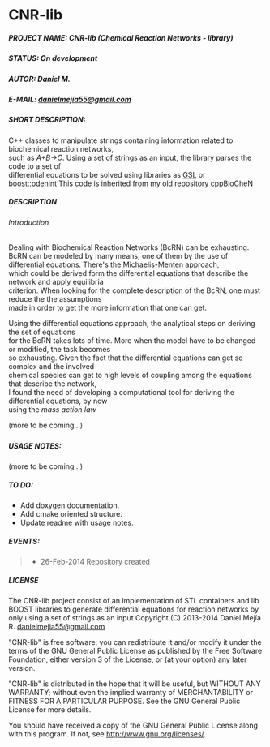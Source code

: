 CNR-lib
=======

##### PROJECT NAME:	CNR-lib (Chemical Reaction Networks - library)  
##### STATUS:		On development    
##### AUTOR:		Daniel M.
##### E-MAIL:		[danielmejia55@gmail.com](mailto:danielmejia55@gmail.com)  
##### SHORT DESCRIPTION:  
C++ classes to manipulate strings containing information related to biochemical reaction networks,  
such as _A+B->C_. Using a set of strings as an input, the library parses the code to a set of  
differential equations to be solved using libraries as [GSL](http://www.gnu.org/software/gsl/) or  
[boost::odenint](http://www.boost.org/doc/libs/1_55_0b1/libs/numeric/odeint/doc/html/index.html) 
This code is inherited from my old repository cppBioCheN

##### DESCRIPTION   
###### Introduction   
Dealing with Biochemical Reaction Networks (BcRN) can be exhausting. BcRN can be modeled by many 
means, one of them by the use of differential equations. There's the Michaelis-Menten approach,  
which could be derived form the differential equations that describe the network and apply equilibria   
criterion. When looking for the complete description of the BcRN, one must reduce the the assumptions  
made in order to get the more information that one can get.  
  
Using the differential equations approach, the analytical steps on deriving the set of equations   
for the BcRN takes lots of time. More when the model have to be changed or modified, the task becomes   
so exhausting. Given the fact that the differential equations can get so complex and the involved   
chemical species can get to high levels of coupling among the equations that describe the network,  
I found the need of developing a computational tool for deriving the differential equations, by now  
using the _mass action law_   

(more to be coming...)

#####

##### USAGE NOTES:  

(more to be coming...)

##### TO DO:
* Add doxygen documentation.  
* Add cmake oriented structure.  
* Update readme with usage notes.  

##### EVENTS:
>* 26-Feb-2014	Repository created  

##### LICENSE
    
The CNR-lib project consist of an  implementation of STL containers and lib BOOST libraries
to generate differential equations for reaction networks by only using a set of strings as an input
Copyright (C) 2013-2014  Daniel Mejía R. [danielmejia55@gmail.com](mailto:danielmejia55@gmail.com) 

"CNR-lib" is free software: you can redistribute it and/or modify
it under the terms of the GNU General Public License as published by
the Free Software Foundation, either version 3 of the License, or
(at your option) any later version.

"CNR-lib" is distributed in the hope that it will be useful,
but WITHOUT ANY WARRANTY; without even the implied warranty of
MERCHANTABILITY or FITNESS FOR A PARTICULAR PURPOSE.  See the
GNU General Public License for more details.

You should have received a copy of the GNU General Public License
along with this program.  If not, see <http://www.gnu.org/licenses/>.
